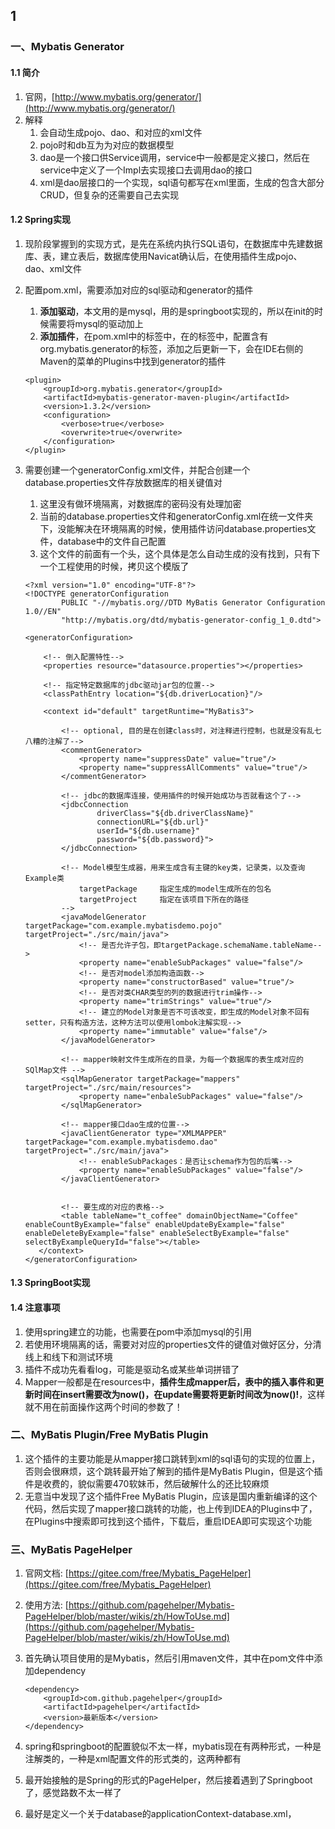 ## 1

### 一、Mybatis Generator
#### 1.1 简介
1. 官网，[http://www.mybatis.org/generator/](http://www.mybatis.org/generator/)
2. 解释
	1. 会自动生成pojo、dao、和对应的xml文件
	2. pojo时和db互为为对应的数据模型
	3. dao是一个接口供Service调用，service中一般都是定义接口，然后在service中定义了一个Impl去实现接口去调用dao的接口
	4. xml是dao层接口的一个实现，sql语句都写在xml里面，生成的包含大部分CRUD，但复杂的还需要自己去实现

#### 1.2 Spring实现
1. 现阶段掌握到的实现方式，是先在系统内执行SQL语句，在数据库中先建数据库、表，建立表后，数据库使用Navicat确认后，在使用插件生成pojo、dao、xml文件
2. 配置pom.xml，需要添加对应的sql驱动和generator的插件
	1. **添加驱动**，本文用的是mysql，用的是springboot实现的，所以在init的时候需要将mysql的驱动加上
	2. **添加插件**，在pom.xml中的<build>标签中，在<plugins>的标签中，配置<plugin>含有org.mybatis.generator的标签，添加之后更新一下，会在IDE右侧的Maven的菜单的Plugins中找到generator的插件

	```
	<plugin>
		<groupId>org.mybatis.generator</groupId>
		<artifactId>mybatis-generator-maven-plugin</artifactId>
		<version>1.3.2</version>
		<configuration>
			<verbose>true</verbose>
			<overwrite>true</overwrite>
		</configuration>
	</plugin>
	```

3. 需要创建一个generatorConfig.xml文件，并配合创建一个database.properties文件存放数据库的相关键值对
	1. 这里没有做环境隔离，对数据库的密码没有处理加密
	2. 当前的database.properties文件和generatorConfig.xml在统一文件夹下，没能解决在环境隔离的时候，使用插件访问database.properties文件，database中的文件自己配置
	3. 这个文件的前面有一个头，这个具体是怎么自动生成的没有找到，只有下一个工程使用的时候，拷贝这个模版了

	```
	<?xml version="1.0" encoding="UTF-8"?>
	<!DOCTYPE generatorConfiguration
	        PUBLIC "-//mybatis.org//DTD MyBatis Generator Configuration 1.0//EN"
	        "http://mybatis.org/dtd/mybatis-generator-config_1_0.dtd">
	
	<generatorConfiguration>
	
	    <!-- 倒入配置特性-->
	    <properties resource="datasource.properties"></properties>
	
	    <!-- 指定特定数据库的jdbc驱动jar包的位置-->
	    <classPathEntry location="${db.driverLocation}"/>
	
	    <context id="default" targetRuntime="MyBatis3">
	
	        <!-- optional, 目的是在创建class时，对注释进行控制，也就是没有乱七八糟的注解了-->
	        <commentGenerator>
	            <property name="suppressDate" value="true"/>
	            <property name="suppressAllComments" value="true"/>
	        </commentGenerator>
	
	        <!-- jdbc的数据库连接，使用插件的时候开始成功与否就看这个了-->
	        <jdbcConnection
	                driverClass="${db.driverClassName}"
	                connectionURL="${db.url}"
	                userId="${db.username}"
	                password="${db.password}">
	        </jdbcConnection>
	
	        <!-- Model模型生成器，用来生成含有主键的key类，记录类，以及查询Example类
	            targetPackage     指定生成的model生成所在的包名
	            targetProject     指定在该项目下所在的路径
	        -->
	        <javaModelGenerator targetPackage="com.example.mybatisdemo.pojo" targetProject="./src/main/java">
	            <!-- 是否允许子包，即targetPackage.schemaName.tableName-->
	            <property name="enableSubPackages" value="false"/>
	            <!-- 是否对model添加构造函数-->
	            <property name="constructorBased" value="true"/>
	            <!-- 是否对类CHAR类型的列的数据进行trim操作-->
	            <property name="trimStrings" value="true"/>
	            <!-- 建立的Model对象是否不可该改变，即生成的Model对象不回有setter，只有构造方法，这种方法可以使用lombok注解实现-->
	            <property name="immutable" value="false"/>
	        </javaModelGenerator>
	
	        <!-- mapper映射文件生成所在的目录，为每一个数据库的表生成对应的SQlMap文件 -->
	        <sqlMapGenerator targetPackage="mappers" targetProject="./src/main/resources">
	            <property name="enbaleSubPackages" value="false"/>
	        </sqlMapGenerator>
	
	        <!-- mapper接口dao生成的位置-->
	        <javaClientGenerator type="XMLMAPPER" targetPackage="com.example.mybatisdemo.dao" targetProject="./src/main/java">
	            <!-- enableSubPackages：是否让schema作为包的后嘴-->
	            <property name="enableSubPackages" value="false"/>
	        </javaClientGenerator>
	
	
	        <!-- 要生成的对应的表格-->
	        <table tableName="t_coffee" domainObjectName="Coffee" enableCountByExample="false" enableUpdateByExample="false" enableDeleteByExample="false" enableSelectByExample="false" selectByExampleQueryId="false"></table>
	   </context>
	</generatorConfiguration>	
	```

#### 1.3 SpringBoot实现



#### 1.4 注意事项
1. 使用spring建立的功能，也需要在pom中添加mysql的引用
2. 若使用环境隔离的话，需要对对应的properties文件的键值对做好区分，分清线上和线下和测试环境
3. 插件不成功先看看log，可能是驱动名或某些单词拼错了
4. Mapper一般都是在resources中，**插件生成mapper后，表中的插入事件和更新时间在insert需要改为now()，在update需要将更新时间改为now()!**，这样就不用在前面操作这两个时间的参数了！

### 二、MyBatis Plugin/Free MyBatis Plugin
1. 这个插件的主要功能是从mapper接口跳转到xml的sql语句的实现的位置上，否则会很麻烦，这个跳转最开始了解到的插件是MyBatis Plugin，但是这个插件是收费的，貌似需要470软妹币，然后破解什么的还比较麻烦
2. 无意当中发现了这个插件Free MyBatis Plugin，应该是国内重新编译的这个代码，然后实现了mapper接口跳转的功能，也上传到IDEA的Plugins中了，在Plugins中搜索即可找到这个插件，下载后，重启IDEA即可实现这个功能

### 三、MyBatis PageHelper
1. 官网文档: [https://gitee.com/free/Mybatis_PageHelper](https://gitee.com/free/Mybatis_PageHelper)
2. 使用方法: [https://github.com/pagehelper/Mybatis-PageHelper/blob/master/wikis/zh/HowToUse.md](https://github.com/pagehelper/Mybatis-PageHelper/blob/master/wikis/zh/HowToUse.md)
3. 首先确认项目使用的是Mybatis，然后引用maven文件，其中在pom文件中添加dependency

	```
	<dependency>
	    <groupId>com.github.pagehelper</groupId>
	    <artifactId>pagehelper</artifactId>
	    <version>最新版本</version>
	</dependency>
	```
4. spring和springboot的配置貌似不太一样，mybatis现在有两种形式，一种是注解类的，一种是xml配置文件的形式类的，这两种都有
5. 最开始接触的是Spring的形式的PageHelper，然后接着遇到了Springboot了，感觉路数不太一样了



4. 最好是定义一个关于database的applicationContext-database.xml，